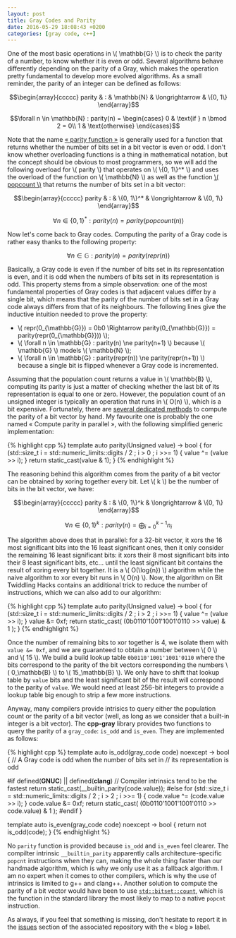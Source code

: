 ```yaml
---
layout: post
title: Gray Codes and Parity
date: 2016-05-29 18:08:43 +0200
categories: [gray code, c++]
---
```

One of the most basic operations in \\( \mathbb{G} \\) is to check the parity of a number, to know whether it is even or
odd. Several algorithms behave differently depending on the parity of a Gray, which makes the operation pretty fundamental
to develop more evolved algorithms. As a small reminder, the parity of an integer can be defined as follows:

$$\begin{array}{ccccc}
parity & : & \mathbb{N} & \longrightarrow  & \{0, 1\}
\end{array}$$

$$\forall n \in \mathbb{N} : parity(n) = \begin{cases}
0 & \text{if } n \bmod 2 = 0\\
1 & \text{otherwise}
\end{cases}$$

Note that the name [« parity function »][wiki-parity-function] is generally used for a function that returns whether the
number of bits set in a bit vector is even or odd. I don't know whether overloading functions is a thing in mathematical
notation, but the concept should be obvious to most programmers, so we will add the following overload for \\( parity \\)
that operates on \\( \\{0, 1\\}^* \\) and uses the overload of the function on \\( \mathbb{N} \\) as well as the function
[\\( popcount \\)][wiki-popcount] that returns the number of bits set in a bit vector:

$$\begin{array}{ccccc}
parity & : & \{0, 1\}^* & \longrightarrow  & \{0, 1\}
\end{array}$$

$$ \forall n \in \{0, 1\}^* : parity(n) = parity(popcount(n)) $$

Now let's come back to Gray codes. Computing the parity of a Gray code is rather easy thanks to the following property:

$$ \forall n \in \mathbb{G} : parity(n) = parity(repr(n)) $$

Basically, a Gray code is even if the number of bits set in its representation is even, and it is odd when the numbers of
bits set in its representation is odd. This property stems from a simple observation: one of the most fundamental properties
of Gray codes is that adjacent values differ by a single bit, which means that the parity of the number of bits set in a
Gray code always differs from that of its neighbours. The following lines give the inductive intuition needed to prove the
property:

* \\( repr(0_{\mathbb{G}}) = 0b0 \Rightarrow parity(0_{\mathbb{G}}) = parity(repr(0_{\mathbb{G}})) \\);
* \\( \forall n \in \mathbb{G} : parity(n) \ne parity(n+1) \\) because \\( \mathbb{G} \\) models \\( \mathbb{N} \\);
* \\( \forall n \in \mathbb{G} : parity(repr(n)) \ne parity(repr(n+1)) \\) because a single bit is flipped whenever
a Gray code is incremented.

Assuming that the population count returns a value in \\( \mathbb{B} \\), computing its parity is just a matter of checking
whether the last bit of its representation is equal to one or zero. However, the population count of an unsigned integer is
typically an operation that runs in \\( O(n) \\), which is a bit expensive. Fortunately, there are [several dedicated
methods][bit-twiddling] to compute the parity of a bit vector by hand. My favourite one is probably the one named « Compute
parity in parallel », with the following simplified generic implementation:

{% highlight cpp %}
template<typename Unsigned>
auto parity(Unsigned value)
    -> bool
{
    for (std::size_t i = std::numeric_limits<Unsigned>::digits / 2 ;
         i > 0 ; i >>= 1)
    {
        value ^= (value >> i);
    }
    return static_cast<bool>(value & 1);
}
{% endhighlight %}

The reasoning behind this algorithm comes from the parity of a bit vector can be obtained by xoring together every bit. Let
\\( k \\) be the number of bits in the bit vector, we have:

$$\begin{array}{ccccc}
parity & : & \{0, 1\}^k & \longrightarrow  & \{0, 1\}
\end{array}$$

$$ \forall n \in \{0, 1\}^k : parity(n) = \bigoplus_{i=0}^{k-1} n_i $$

The algorithm above does that in parallel: for a 32-bit vector, it xors the 16 most significant bits into the 16 least
significant ones, then it only consider the remaining 16 least significant bits: it xors their 8 most significant bits into
their 8 least significant bits, etc... until the least significant bit contains the result of xoring every bit together. It
is a \\( O(\log{n}) \\) algorithm while the naive algorithm to xor every bit runs in \\( O(n) \\). Now, the algorithm on Bit
Twiddling Hacks contains an additional trick to reduce the number of instructions, which we can also add to our algorithm:

{% highlight cpp %}
template<typename Unsigned>
auto parity(Unsigned value)
    -> bool
{
    for (std::size_t i = std::numeric_limits<Unsigned>::digits / 2 ;
         i > 2 ; i >>= 1)
    {
        value ^= (value >> i);
    }
    value &= 0xf;
    return static_cast<bool>(
        (0b0110'1001'1001'0110 >> value) & 1
    );
}
{% endhighlight %}

Once the number of remaining bits to xor together is 4, we isolate them with `value &= 0xf`, and we are guaranteed to obtain
a number between \\( 0 \\) and \\( 15 \\). We build a build lookup table `0b0110'1001'1001'0110` where the bits correspond
to the parity of the bit vectors corresponding the numbers \\( 0_\mathbb{B} \\) to \\( 15_\mathbb{B} \\). We only have to
shift that lookup table by `value` bits and the least significant bit of the result will correspond to the parity of
`value`. We would need at least 256-bit integers to provide a lookup table big enough to strip a few more instructions.

Anyway, many compilers provide intrisics to query either the population count or the parity of a bit vector (well, as long
as we consider that a built-in integer is a bit vector). The **cpp-gray** library provides two functions to query the parity
of a `gray_code`: `is_odd` and `is_even`. They are implemented as follows:

{% highlight cpp %}
template<typename Unsigned>
auto is_odd(gray_code<Unsigned> code) noexcept
    -> bool
{
    // A Gray code is odd when the number of bits set in
    // its representation is odd

#if defined(__GNUC__) || defined(__clang__)
    // Compiler intrinsics tend to be the fastest
    return static_cast<bool>(__builtin_parity(code.value));
#else
    for (std::size_t i = std::numeric_limits<Unsigned>::digits / 2 ;
         i > 2 ; i >>= 1)
    {
        code.value ^= (code.value >> i);
    }
    code.value &= 0xf;
    return static_cast<bool>(
        (0b0110'1001'1001'0110 >> code.value) & 1
    );
#endif
}

template<typename Unsigned>
auto is_even(gray_code<Unsigned> code) noexcept
    -> bool
{
    return not is_odd(code);
}
{% endhighlight %}

No `parity` function is provided because `is_odd` and `is_even` feel clearer. The compilter intrinsic `__builtin_parity`
apparently calls architecture-specific `popcnt` instructions when they can, making the whole thing faster than our handmade
algorithm, which is why we only use it as a fallback algorithm. I am no expert when it comes to other compilers, which is
why the use of intrinsics is limited to g++ and clang++. Another solution to compute the parity of a bit vector would have
been to use [`std::bitset::count`][bitset-count], which is the function in the standard library the most likely to map to a
native `popcnt` instruction.

As always, if you feel that something is missing, don't hesitate to report it in the [issues][issues] section of the
associated repository with the « blog » label.


  [bit-twiddling]: http://graphics.stanford.edu/~seander/bithacks.html#ParityNaive
  [bitset-count]: http://en.cppreference.com/w/cpp/utility/bitset/count
  [issues]: https://github.com/Morwenn/cpp-gray/issues
  [wiki-parity-function]: https://en.wikipedia.org/wiki/Parity_function
  [wiki-popcount]: https://en.wikipedia.org/wiki/Hamming_weight
